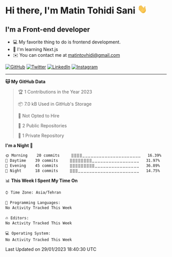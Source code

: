 ﻿# Hi there, I'm Matin Tohidi Sani <img width="30px" src="https://github.com/SatYu26/SatYu26/raw/master/Assets/Hi.gif" />

## I'm a Front-end developer

- 💻 My favorite thing to do is frontend development.
- 🧠  I'm learning Next.js
- ✉️ You can contact me at matintovhidi@gmail.com

[![GitHub](https://img.shields.io/badge/GitHub-100000?style=for-the-badge&logo=github&logoColor=white)](https://github.com/matintohidi)
[![Twitter](https://img.shields.io/badge/Twitter-1DA1F2?style=for-the-badge&logo=twitter&logoColor=white)](https://twitter.com/matintovhidi)
[![LinkedIn](https://img.shields.io/badge/LinkedIn-0077B5?style=for-the-badge&logo=linkedin&logoColor=white)](https://www.linkedin.com/in/matin-tovhidi-sani)
[![Instagram](https://img.shields.io/badge/Instagram-E4405F?style=for-the-badge&logo=instagram&logoColor=white)](https://www.instagram.com/_matintohidi)

---

<!--START_SECTION:waka-->
**🐱 My GitHub Data** 

> 🏆 1 Contributions in the Year 2023
 > 
> 📦 7.0 kB Used in GitHub's Storage 
 > 
> 🚫 Not Opted to Hire
 > 
> 📜 2 Public Repositories 
 > 
> 🔑 1 Private Repository 
 > 
**I'm a Night 🦉** 

```text
🌞 Morning    20 commits     ⣿⣿⣿⣿⣀⣀⣀⣀⣀⣀⣀⣀⣀⣀⣀⣀⣀⣀⣀⣀⣀⣀⣀⣀⣀   16.39% 
🌆 Daytime    39 commits     ⣿⣿⣿⣿⣿⣿⣿⣿⣀⣀⣀⣀⣀⣀⣀⣀⣀⣀⣀⣀⣀⣀⣀⣀⣀   31.97% 
🌃 Evening    45 commits     ⣿⣿⣿⣿⣿⣿⣿⣿⣿⣀⣀⣀⣀⣀⣀⣀⣀⣀⣀⣀⣀⣀⣀⣀⣀   36.89% 
🌙 Night      18 commits     ⣿⣿⣿⣀⣀⣀⣀⣀⣀⣀⣀⣀⣀⣀⣀⣀⣀⣀⣀⣀⣀⣀⣀⣀⣀   14.75%

```


📊 **This Week I Spent My Time On** 

```text
⌚︎ Time Zone: Asia/Tehran

💬 Programming Languages: 
No Activity Tracked This Week

🔥 Editors: 
No Activity Tracked This Week

💻 Operating System: 
No Activity Tracked This Week

```


 Last Updated on 29/01/2023 18:40:30 UTC
<!--END_SECTION:waka-->
